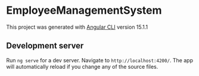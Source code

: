 # EmployeeManagementSystem

This project was generated with [Angular CLI](https://github.com/angular/angular-cli) version 15.1.1

## Development server

Run `ng serve` for a dev server. Navigate to `http://localhost:4200/`. The app will automatically reload if you change any of the source files.

